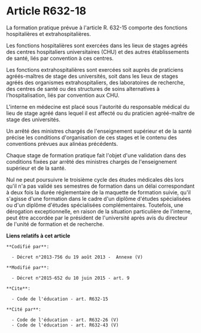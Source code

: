 # Article R632-18

La formation pratique prévue à l'article R. 632-15 comporte des fonctions hospitalières et extrahospitalières. 

Les fonctions hospitalières sont exercées dans les lieux de stages agréés des centres hospitaliers universitaires (CHU) et
des autres établissements de santé, liés par convention à ces centres. 

Les fonctions extrahospitalières sont exercées soit auprès de praticiens agréés-maîtres de stage des universités, soit dans
les lieux de stages agréés des organismes extrahospitaliers, des laboratoires de recherche, des centres de santé ou des
structures de soins alternatives à l'hospitalisation, liés par convention aux CHU. 

L'interne en médecine est placé sous l'autorité du responsable médical du lieu de stage agréé dans lequel il est affecté ou
du praticien agréé-maître de stage des universités. 

Un arrêté des ministres chargés de l'enseignement supérieur et de la santé précise les conditions d'organisation de ces
stages et le contenu des conventions prévues aux alinéas précédents. 

Chaque stage de formation pratique fait l'objet d'une validation dans des conditions fixées par arrêté des ministres chargés
de l'enseignement supérieur et de la santé. 

Nul ne peut poursuivre le troisième cycle des études médicales dès lors qu'il n'a pas validé ses semestres de formation dans
un délai correspondant à deux fois la durée réglementaire de la maquette de formation suivie, qu'il s'agisse d'une formation
dans le cadre d'un diplôme d'études spécialisées ou d'un diplôme d'études spécialisées complémentaires. Toutefois, une
dérogation exceptionnelle, en raison de la situation particulière de l'interne, peut être accordée par le président de
l'université après avis du directeur de l'unité de formation et de recherche.

**Liens relatifs à cet article**

	**Codifié par**:

	  - Décret n°2013-756 du 19 août 2013 -  Annexe (V)

	**Modifié par**:

	  - Décret n°2015-652 du 10 juin 2015 - art. 9

	**Cite**:

	  - Code de l'éducation - art. R632-15

	**Cité par**:

	  - Code de l'éducation - art. R632-26 (V)
	  - Code de l'éducation - art. R632-43 (V)

